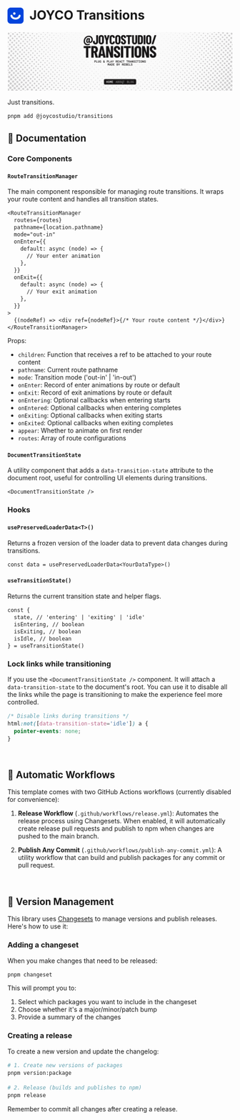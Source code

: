 # <img src="./static/JOYCO.png" alt="JOYCO Logo" height="36" width="36" align="top" />&nbsp;&nbsp;JOYCO Transitions

![banner.png](./static/banner.png)

Just transitions.

```bash
pnpm add @joycostudio/transitions
```

## 📖 Documentation

### Core Components

#### `RouteTransitionManager`

The main component responsible for managing route transitions. It wraps your route content and handles all transition states.

```tsx
<RouteTransitionManager
  routes={routes}
  pathname={location.pathname}
  mode="out-in"
  onEnter={{
    default: async (node) => {
      // Your enter animation
    },
  }}
  onExit={{
    default: async (node) => {
      // Your exit animation
    },
  }}
>
  {(nodeRef) => <div ref={nodeRef}>{/* Your route content */}</div>}
</RouteTransitionManager>
```

Props:

- `children`: Function that receives a ref to be attached to your route content
- `pathname`: Current route pathname
- `mode`: Transition mode ('out-in' | 'in-out')
- `onEnter`: Record of enter animations by route or default
- `onExit`: Record of exit animations by route or default
- `onEntering`: Optional callbacks when entering starts
- `onEntered`: Optional callbacks when entering completes
- `onExiting`: Optional callbacks when exiting starts
- `onExited`: Optional callbacks when exiting completes
- `appear`: Whether to animate on first render
- `routes`: Array of route configurations

#### `DocumentTransitionState`

A utility component that adds a `data-transition-state` attribute to the document root, useful for controlling UI elements during transitions.

```tsx
<DocumentTransitionState />
```

### Hooks

#### `usePreservedLoaderData<T>()`

Returns a frozen version of the loader data to prevent data changes during transitions.

```tsx
const data = usePreservedLoaderData<YourDataType>()
```

#### `useTransitionState()`

Returns the current transition state and helper flags.

```tsx
const {
  state, // 'entering' | 'exiting' | 'idle'
  isEntering, // boolean
  isExiting, // boolean
  isIdle, // boolean
} = useTransitionState()
```

### Lock links while transitioning

If you use the `<DocumentTransitionState />` component. It will attach a `data-transition-state` to the document's root. You can use it to disable all the links while the page is transitioning to make the experience feel more controlled.

```css
/* Disable links during transitions */
html:not([data-transition-state='idle']) a {
  pointer-events: none;
}
```

<br/>

## 🤖 Automatic Workflows

This template comes with two GitHub Actions workflows (currently disabled for convenience):

1. **Release Workflow** (`.github/workflows/release.yml`): Automates the release process using Changesets. When enabled, it will automatically create release pull requests and publish to npm when changes are pushed to the main branch.

2. **Publish Any Commit** (`.github/workflows/publish-any-commit.yml`): A utility workflow that can build and publish packages for any commit or pull request.

<br/>

## 🦋 Version Management

This library uses [Changesets](https://github.com/changesets/changesets) to manage versions and publish releases. Here's how to use it:

### Adding a changeset

When you make changes that need to be released:

```bash
pnpm changeset
```

This will prompt you to:

1. Select which packages you want to include in the changeset
2. Choose whether it's a major/minor/patch bump
3. Provide a summary of the changes

### Creating a release

To create a new version and update the changelog:

```bash
# 1. Create new versions of packages
pnpm version:package

# 2. Release (builds and publishes to npm)
pnpm release
```

Remember to commit all changes after creating a release.
